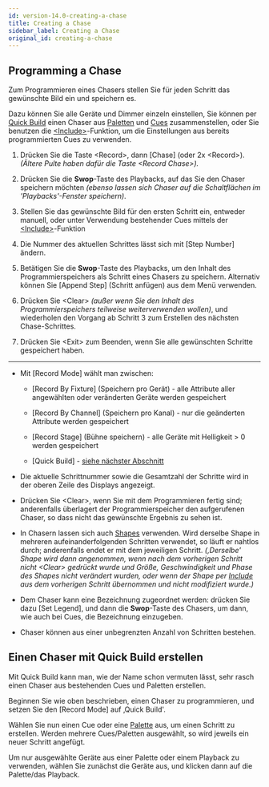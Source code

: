 ```yaml
---
id: version-14.0-creating-a-chase
title: Creating a Chase
sidebar_label: Creating a Chase
original_id: creating-a-chase
---
```


Programming a Chase
-------------------

[](https://youtu.be/M0h5zV4S_OI?t=20 "Recording a Chase")

Zum Programmieren eines Chasers stellen Sie für jeden Schritt das
gewünschte Bild ein und speichern es.

Dazu können Sie alle Geräte und Dimmer einzeln einstellen, Sie können
per [Quick Build](#creating-a-chase-with-quick-build) einen Chaser aus 
[Paletten](../palettes.md) und [Cues](../cues.md) zusammenstellen,
oder Sie benutzen die [\<Include\>](../cues/editing-cues.md#using-parts-of-existing-cues-the-include-function)-Funktion, um die Einstellungen aus bereits programmierten Cues zu verwenden.

1. Drücken Sie die Taste \<Record\>, dann \[Chase\] (oder 2x \<Record\>). 
*(Ältere Pulte haben dafür die Taste \<Record Chase\>).*

2. Drücken Sie die **Swop**-Taste des Playbacks, auf das Sie den Chaser
speichern möchten *(ebenso lassen sich Chaser auf die Schaltflächen im
'Playbacks'-Fenster speichern)*.

3. Stellen Sie das gewünschte Bild für den ersten Schritt ein, entweder
manuell, oder unter Verwendung bestehender Cues mittels der 
[\<Include\>](../cues/editing-cues.md#using-parts-of-existing-cues-the-include-function)-Funktion

4. Die Nummer des aktuellen Schrittes lässt sich mit \[Step Number\]
ändern.

5. Betätigen Sie die **Swop**-Taste des Playbacks, um den Inhalt des
Programmierspeichers als Schritt eines Chasers zu speichern. Alternativ
können Sie \[Append Step\] (Schritt anfügen) aus dem Menü verwenden.

6. Drücken Sie \<Clear\> *(außer wenn Sie den Inhalt des
Programmierspeichers teilweise weiterverwenden wollen)*, und wiederholen
den Vorgang ab Schritt 3 zum Erstellen des nächsten Chase-Schrittes.

7. Drücken Sie \<Exit\> zum Beenden, wenn Sie alle gewünschten Schritte
gespeichert haben.

---

-   Mit \[Record Mode\] wählt man zwischen:

    - \[Record By Fixture\] (Speichern pro Gerät) - alle Attribute 
	aller angewählten oder veränderten Geräte werden gespeichert

    - \[Record By Channel\] (Speichern pro Kanal) - nur die geänderten 
	Attribute werden gespeichert

    - \[Record Stage\] (Bühne speichern) - alle Geräte mit
    Helligkeit > 0 werden gespeichert

    - \[Quick Build\] - [siehe nächster Abschnitt](#creating-a-chase-with-quick-build)

-   Die aktuelle Schrittnummer sowie die Gesamtzahl der Schritte wird in
    der oberen Zeile des Displays angezeigt.

-   Drücken Sie \<Clear\>, wenn Sie mit dem Programmieren fertig sind;
    anderenfalls überlagert der Programmierspeicher den aufgerufenen
    Chaser, so dass nicht das gewünschte Ergebnis zu sehen ist.

-   In Chasern lassen sich auch [Shapes](../effects.md) verwenden. 
	Wird derselbe Shape in mehreren aufeinanderfolgenden Schritten 
	verwendet, so läuft er nahtlos durch; anderenfalls endet er mit 
	dem jeweiligen Schritt. *(‚Derselbe' Shape wird dann angenommen, 
	wenn nach dem vorherigen Schritt nicht \<Clear\> gedrückt wurde 
	und Größe, Geschwindigkeit und Phase des Shapes nicht verändert 
	wurden, oder wenn der Shape per [Include](../cues/editing-cues.md#using-parts-of-existing-cues-the-include-function) 
	aus dem vorherigen Schritt übernommen und nicht modifiziert wurde.)*

-   Dem Chaser kann eine Bezeichnung zugeordnet werden: drücken Sie dazu
    \[Set Legend\], und dann die **Swop**-Taste des Chasers, um dann,
    wie auch bei Cues, die Bezeichnung einzugeben.

-   Chaser können aus einer unbegrenzten Anzahl von Schritten bestehen.

Einen Chaser mit Quick Build erstellen
--------------------------------------

Mit Quick Build kann man, wie der Name schon vermuten lässt, sehr rasch
einen Chaser aus bestehenden Cues und Paletten erstellen.

Beginnen Sie wie oben beschrieben, einen Chaser zu programmieren, und
setzen Sie den \[Record Mode\] auf ‚Quick Build'.

Wählen Sie nun einen Cue oder eine [Palette](../palettes.md) aus, um einen Schritt zu
erstellen. Werden mehrere Cues/Paletten ausgewählt, so wird jeweils ein
neuer Schritt angefügt.

Um nur ausgewählte Geräte aus einer Palette oder einem Playback zu
verwenden, wählen Sie zunächst die Geräte aus, und klicken dann auf die
Palette/das Playback.
